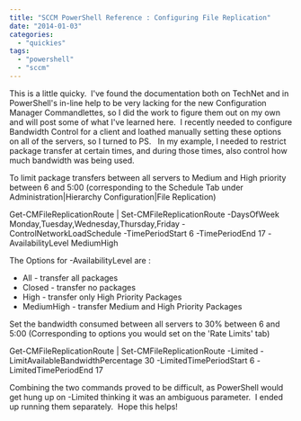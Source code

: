 ```yaml
---
title: "SCCM PowerShell Reference : Configuring File Replication"
date: "2014-01-03"
categories: 
  - "quickies"
tags: 
  - "powershell"
  - "sccm"
---
```


This is a little quicky.  I've found the documentation both on TechNet and in PowerShell's in-line help to be very lacking for the new Configuration Manager Commandlettes, so I did the work to figure them out on my own and will post some of what I've learned here.  I recently needed to configure Bandwidth Control for a client and loathed manually setting these options on all of the servers, so I turned to PS.   In my example, I needed to restrict package transfer at certain times, and during those times, also control how much bandwidth was being used.

To limit package transfers between all servers to Medium and High priority between 6 and 5:00 (corresponding to the Schedule Tab under Administration|Hierarchy Configuration|File Replication)

Get-CMFileReplicationRoute | Set-CMFileReplicationRoute -DaysOfWeek Monday,Tuesday,Wednesday,Thursday,Friday -ControlNetworkLoadSchedule -TimePeriodStart 6 -TimePeriodEnd 17 -AvailabilityLevel MediumHigh

The Options for -AvailabilityLevel are :

- All - transfer all packages
- Closed - transfer no packages
- High - transfer only High Priority Packages
- MediumHigh - transfer Medium and High Priority Packages

Set the bandwidth consumed between all servers to 30% between 6 and 5:00 (Corresponding to options you would set on the 'Rate Limits' tab)

Get-CMFileReplicationRoute | Set-CMFileReplicationRoute -Limited -LimitAvailableBandwidthPercentage 30 -LimitedTimePeriodStart 6 -LimitedTimePeriodEnd 17

Combining the two commands proved to be difficult, as PowerShell would get hung up on -Limited thinking it was an ambiguous parameter.  I ended up running them separately.  Hope this helps!
